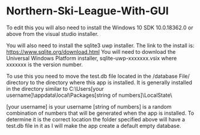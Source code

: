 # Northern-Ski-League-With-GUI

To edit this you will also need to install the Windows 10 SDK 10.0.18362.0 or above from the visual studio installer.

You will also need to install the sqlite3 uwp installer.  The link to the install is: https://www.sqlite.org/download.html
You will need to download the Universal Windows Platform installer, sqlite-uwp-xxxxxxx.vsix where xxxxxxx is the version number.

To use this you need to move the test.db file located in the /database File/ directory to the directory where this app is installed.  It is generally installed in the directory similar to
C:\Users\[your username]\appdata\local\Packages\[string of numbers]\LocalState\

[your username] is your username
[string of numbers] is a random combination of numbers that will be generated when the app is installed.  To determine it is the correct location the folder specified above will 
have a test.db file in it as I will make the app create a default empty database.
